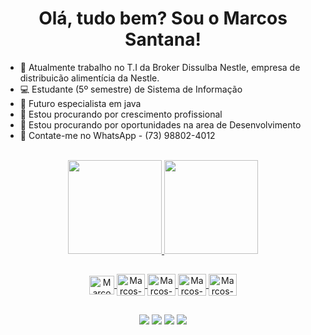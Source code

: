 <h1 align="center">Olá, tudo bem? Sou o Marcos Santana!</h1>

- 🔭 Atualmente trabalho no T.I da Broker Dissulba Nestle, empresa de distribuicão alimentícia da Nestle.
- 💻 Estudante (5º semestre) de Sistema de Informação
- 🚀 Futuro especialista em java
- 👯 Estou procurando por crescimento profissional
- 🤔 Estou procurando por oportunidades na area de Desenvolvimento
- 💬 Contate-me no WhatsApp - (73) 98802-4012

<br>
<div align="center">
  <a href="https://github.com/Marcos-Santan4">
  <img height="150em" src="https://github-readme-stats.vercel.app/api?username=Marcos-Santan4&show_icons=true&theme=dark&include_all_commits=true&count_private=true"/>
  <img height="150em" src="https://github-readme-stats.vercel.app/api/top-langs/?username=Marcos-Santan4&layout=compact&langs_count=7&theme=dark"/>
</div>
  
##
  
<div align="center", style="display: inline_block">
  <img align="center" alt="Marcos-C" height="30" width="40" src="https://cdn.jsdelivr.net/gh/devicons/devicon/icons/c/c-original.svg">
  <img align="center" alt="Marcos-Java" height="35" width="45" src="https://cdn.jsdelivr.net/gh/devicons/devicon/icons/java/java-original.svg">
  <img align="center" alt="Marcos-JS" height="35" width="45" src="https://cdn.jsdelivr.net/gh/devicons/devicon/icons/javascript/javascript-original.svg">
   <img align="center" alt="Marcos-HTML" height="35" width="45" src="https://cdn.jsdelivr.net/gh/devicons/devicon/icons/html5/html5-original.svg">
  <img align="center" alt="Marcos-CSS" height="35" width="45" src="https://cdn.jsdelivr.net/gh/devicons/devicon/icons/css3/css3-original.svg">
</div>

##
  
<div align="center"> 
  <a href="https://www.instagram.com/kinho_sn/" target="_blank"><img src="https://img.shields.io/badge/-Instagram-%23E4405F?style=for-the-badge&logo=instagram&logoColor=white" target="_blank"></a>
 <a href="https://discord.gg/R5EJD2M6" target="_blank"><img src="https://img.shields.io/badge/Discord-7289DA?style=for-the-badge&logo=discord&logoColor=white" target="_blank"></a> 
  <a href = "mailto:ssmarcosantana@gmail.com"><img src="https://img.shields.io/badge/-Gmail-%23333?style=for-the-badge&logo=gmail&logoColor=white" target="_blank"></a>
  <a href="https://www.linkedin.com/in/marcos-santana-002942212/" target="_blank"><img src="https://img.shields.io/badge/-LinkedIn-%230077B5?style=for-the-badge&logo=linkedin&logoColor=white" target="_blank"></a> 
</div>
